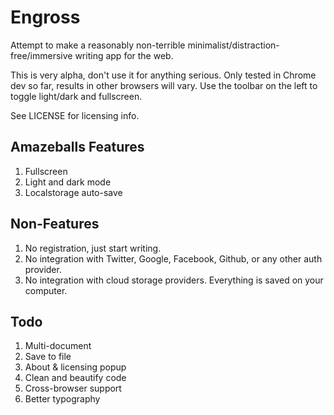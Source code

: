 # Engross #

Attempt to make a reasonably non-terrible minimalist/distraction-free/immersive writing app for the web.

This is very alpha, don't use it for anything serious. Only tested in Chrome dev so far, results in other browsers will vary. Use the toolbar on the left to toggle light/dark and fullscreen.

See LICENSE for licensing info. 

## Amazeballs Features ##

1. Fullscreen
2. Light and dark mode
3. Localstorage auto-save

## Non-Features ##

1. No registration, just start writing.
2. No integration with Twitter, Google, Facebook, Github, or any other auth provider.
3. No integration with cloud storage providers. Everything is saved on your computer.

## Todo ##

1. Multi-document
2. Save to file
3. About & licensing popup
4. Clean and beautify code
5. Cross-browser support
6. Better typography